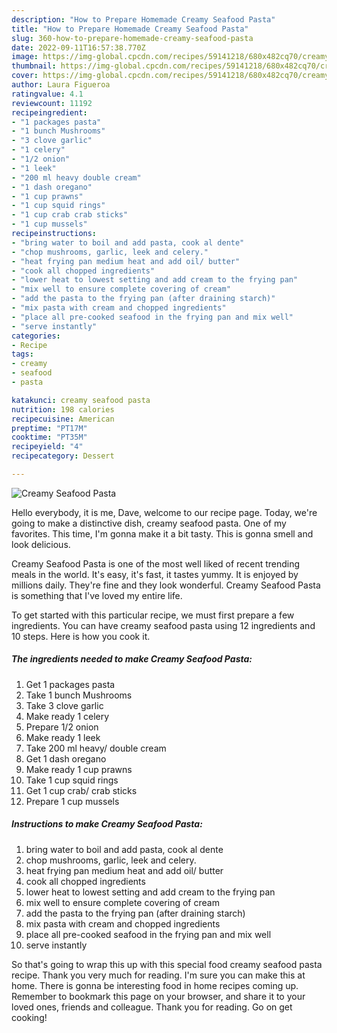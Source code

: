 ```yaml
---
description: "How to Prepare Homemade Creamy Seafood Pasta"
title: "How to Prepare Homemade Creamy Seafood Pasta"
slug: 360-how-to-prepare-homemade-creamy-seafood-pasta
date: 2022-09-11T16:57:38.770Z
image: https://img-global.cpcdn.com/recipes/59141218/680x482cq70/creamy-seafood-pasta-recipe-main-photo.jpg
thumbnail: https://img-global.cpcdn.com/recipes/59141218/680x482cq70/creamy-seafood-pasta-recipe-main-photo.jpg
cover: https://img-global.cpcdn.com/recipes/59141218/680x482cq70/creamy-seafood-pasta-recipe-main-photo.jpg
author: Laura Figueroa
ratingvalue: 4.1
reviewcount: 11192
recipeingredient:
- "1 packages pasta"
- "1 bunch Mushrooms"
- "3 clove garlic"
- "1 celery"
- "1/2 onion"
- "1 leek"
- "200 ml heavy double cream"
- "1 dash oregano"
- "1 cup prawns"
- "1 cup squid rings"
- "1 cup crab crab sticks"
- "1 cup mussels"
recipeinstructions:
- "bring water to boil and add pasta, cook al dente"
- "chop mushrooms, garlic, leek and celery."
- "heat frying pan medium heat and add oil/ butter"
- "cook all chopped ingredients"
- "lower heat to lowest setting and add cream to the frying pan"
- "mix well to ensure complete covering of cream"
- "add the pasta to the frying pan (after draining starch)"
- "mix pasta with cream and chopped ingredients"
- "place all pre-cooked seafood in the frying pan and mix well"
- "serve instantly"
categories:
- Recipe
tags:
- creamy
- seafood
- pasta

katakunci: creamy seafood pasta 
nutrition: 198 calories
recipecuisine: American
preptime: "PT17M"
cooktime: "PT35M"
recipeyield: "4"
recipecategory: Dessert

---
```



![Creamy Seafood Pasta](https://img-global.cpcdn.com/recipes/59141218/680x482cq70/creamy-seafood-pasta-recipe-main-photo.jpg)

Hello everybody, it is me, Dave, welcome to our recipe page. Today, we're going to make a distinctive dish, creamy seafood pasta. One of my favorites. This time, I'm gonna make it a bit tasty. This is gonna smell and look delicious.



Creamy Seafood Pasta is one of the most well liked of recent trending meals in the world. It's easy, it's fast, it tastes yummy. It is enjoyed by millions daily. They're fine and they look wonderful. Creamy Seafood Pasta is something that I've loved my entire life.


To get started with this particular recipe, we must first prepare a few ingredients. You can have creamy seafood pasta using 12 ingredients and 10 steps. Here is how you cook it.

<!--inarticleads1-->

##### The ingredients needed to make Creamy Seafood Pasta:

1. Get 1 packages pasta
1. Take 1 bunch Mushrooms
1. Take 3 clove garlic
1. Make ready 1 celery
1. Prepare 1/2 onion
1. Make ready 1 leek
1. Take 200 ml heavy/ double cream
1. Get 1 dash oregano
1. Make ready 1 cup prawns
1. Take 1 cup squid rings
1. Get 1 cup crab/ crab sticks
1. Prepare 1 cup mussels




<!--inarticleads2-->

##### Instructions to make Creamy Seafood Pasta:

1. bring water to boil and add pasta, cook al dente
1. chop mushrooms, garlic, leek and celery.
1. heat frying pan medium heat and add oil/ butter
1. cook all chopped ingredients
1. lower heat to lowest setting and add cream to the frying pan
1. mix well to ensure complete covering of cream
1. add the pasta to the frying pan (after draining starch)
1. mix pasta with cream and chopped ingredients
1. place all pre-cooked seafood in the frying pan and mix well
1. serve instantly




So that's going to wrap this up with this special food creamy seafood pasta recipe. Thank you very much for reading. I'm sure you can make this at home. There is gonna be interesting food in home recipes coming up. Remember to bookmark this page on your browser, and share it to your loved ones, friends and colleague. Thank you for reading. Go on get cooking!

